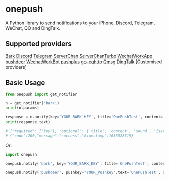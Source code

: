 # onepush

A Python library to send notifications to your iPhone, Discord, Telegram, WeChat, QQ and DingTalk.

## Supported providers

[Bark](https://apps.apple.com/us/app/bark-customed-notifications/id1403753865)
[Discord](https://support.discord.com/hc/en-us/articles/228383668-Intro-to-Webhooks)
[Telegram](https://core.telegram.org/bots)
[ServerChan](https://sc.ftqq.com/3.version)
[ServerChanTurbo](https://sct.ftqq.com)
[WechatWorkApp](https://work.weixin.qq.com/api/doc/90000/90135/90236)
[pushdeer](http://www.pushdeer.com/dev.html)
[WechatWorkBot](https://work.weixin.qq.com/api/doc/90000/90136/91770)
[pushplus](https://www.pushplus.plus/doc)
[go-cqhttp](https://docs.go-cqhttp.org)
[Qmsg](https://qmsg.zendee.cn/api.html)
[DingTalk](https://developers.dingtalk.com/document/app/custom-robot-access)
[Customised providers]

## Basic Usage

```python
from onepush import get_notifier

n = get_notifier('bark')
print(n.params)

response = n.notify(key='YOUR_BARK_KEY', title='OnePushTest', content='Hello World!')
print(response.text)

# {'required': ['key'], 'optional': ['title', 'content', 'sound', 'isarchive', 'icon', 'group', 'url', 'copy', 'autocopy']}
# {"code":200,"message":"success","timestamp":1633528319}
```

Or:

```python
import onepush

onepush.notify('bark', key='YOUR_BARK_KEY', title='OnePushTest', content='Hello World!')

onepush.notify('pushdeer', pushkey='YOUR_Pushkey',text='OnePushTest', desp='Hello World!')

```

